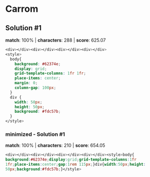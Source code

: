 # Carrom

## Solution #1

**match**: 100% | **characters**: 288 | **score**: 625.07

```css
<div></div><div></div><div></div><div></div>
<style>
  body{
    background: #62374e;
    display: grid;
    grid-template-columns: 1fr 1fr;
    place-items: center;
    margin: 0;
    column-gap: 100px;
  }
  div {
    width: 50px;
    height: 50px;
    background: #fdc57b;
  }
</style>
```

### minimized - Solution #1

**match**: 100% | **characters**: 210 | **score**: 654.05

```css
<div></div><div></div><div></div><div></div><style>body{
background:#62374e;display:grid;grid-template-columns:1fr 
1fr;place-items:center;gap:1rem 115px;}div{width:50px;height:
50px;background:#fdc57b;}</style>
```
